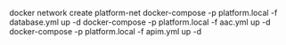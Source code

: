 docker network create platform-net
docker-compose -p platform.local -f database.yml up -d
docker-compose -p platform.local -f aac.yml up -d
docker-compose -p platform.local -f apim.yml up -d
